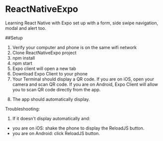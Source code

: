# ReactNativeExpo
Learning React Native with Expo set up with a form, side swipe navigation, modal and alert too.

##Setup

1. Verify your computer and phone is on the same wifi network
2. Clone ReactNativeExpo project
3. npm install
4. npm start
5. Expo client will open a new tab
6. Download Expo Client to your phone
7. Your Terminal should display a QR code. If you are on iOS, open your camera and scan QR code. If you are on Android, Expo Client will allow you to scan QR code directly from the app.
8) The app should automatically display.

Troubleshooting:
1) If it doesn't display automatically and:
  * you are on iOS: shake the phone to display the ReloadJS button.
  * you are on Android: click ReloadJS button. 
